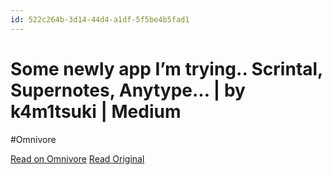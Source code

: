 ```yaml
---
id: 522c264b-3d14-44d4-a1df-5f5be4b5fad1
---
```


# Some newly app I’m trying.. Scrintal, Supernotes, Anytype… | by k4m1tsuki | Medium
#Omnivore

[Read on Omnivore](https://omnivore.app/me/https-medium-com-k-4-m-1-tsuki-some-newly-app-im-trying-817-e-3--18f9672d9dd)
[Read Original](https://medium.com/@k4m1tsuki/some-newly-app-im-trying-817e3c72cc91)

